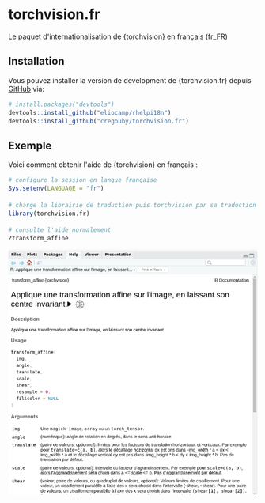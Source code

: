 # torchvision.fr

<!-- badges: start -->

<!-- badges: end -->

Le paquet d'internationalisation de {torchvision} en français (fr_FR)

## Installation

Vous pouvez installer la version de development de {torchvision.fr} depuis [GitHub](https://github.com/) via:

``` r
# install.packages("devtools")
devtools::install_github("eliocamp/rhelpi18n")
devtools::install_github("cregouby/torchvision.fr")
```

## Exemple

Voici comment obtenir l'aide de {torchvision} en français :

``` r
# configure la session en langue française
Sys.setenv(LANGUAGE = "fr")

# charge la librairie de traduction puis torchvision par sa traduction française
library(torchvision.fr)

# consulte l'aide normalement
?transform_affine
```

![exemple de page de documentation en français dans l'onglet Help de RStudio](images/clipboard-2721924466.png)

